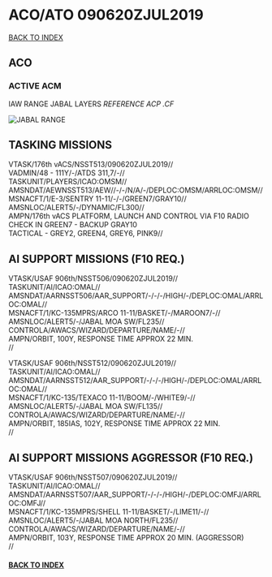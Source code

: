 # ACO/ATO 090620ZJUL2019

[BACK TO INDEX](https://daviddcs.github.io/nsst/) 

## ACO

### ACTIVE ACM
IAW RANGE JABAL LAYERS
*REFERENCE ACP .CF*

![JABAL RANGE](JABALRGN.PNG)

## TASKING MISSIONS  

VTASK/176th vACS/NSST513/090620ZJUL2019//<br>
VADMIN/48 - 111Y/-/ATDS 311,7/-//<br>
TASKUNIT/PLAYERS/ICAO:OMSM//<br>
AMSNDAT/AEWNSST513/AEW//-/-/N/A/-/DEPLOC:OMSM/ARRLOC:OMSM//<br>
MSNACFT/1/E-3/SENTRY 11-11/-/-/GREEN7/GRAY10//<br>
AMSNLOC/ALERT5/-/DYNAMIC/FL300//<br>
AMPN/176th vACS PLATFORM, LAUNCH AND CONTROL VIA F10 RADIO<br>
CHECK IN GREEN7 -  BACKUP GRAY10<br>
TACTICAL - GREY2, GREEN4, GREY6, PINK9//<br>


## AI SUPPORT MISSIONS (F10 REQ.)

VTASK/USAF 906th/NSST506/090620ZJUL2019//<br>
TASKUNIT/AI/ICAO:OMAL//<br>
AMSNDAT/AARNSST506/AAR_SUPPORT/-/-/-/HIGH/-/DEPLOC:OMAL/ARRLOC:OMAL//<br>
MSNACFT/1/KC-135MPRS/ARCO 11-11/BASKET/-/MAROON7/-//<br>
AMSNLOC/ALERT5/-/JABAL MOA SW/FL235//<br>
CONTROLA/AWACS/WIZARD/DEPARTURE/NAME/-//<br>
AMPN/ORBIT, 100Y, RESPONSE TIME APPROX 22 MIN.<br>
//<br>


VTASK/USAF 906th/NSST512/090620ZJUL2019//<br>
TASKUNIT/AI/ICAO:OMAL//<br>
AMSNDAT/AARNSST512/AAR_SUPPORT/-/-/-/HIGH/-/DEPLOC:OMAL/ARRLOC:OMAL//<br>
MSNACFT/1/KC-135/TEXACO 11-11/BOOM/-/WHITE9/-//<br>
AMSNLOC/ALERT5/-/JABAL MOA SW/FL135//<br>
CONTROLA/AWACS/WIZARD/DEPARTURE/NAME/-//<br>
AMPN/ORBIT, 185IAS, 102Y, RESPONSE TIME APPROX 22 MIN.<br>
//<br>



## AI SUPPORT MISSIONS AGGRESSOR (F10 REQ.)

VTASK/USAF 906th/NSST507/090620ZJUL2019//<br>
TASKUNIT/AI/ICAO:OMAL//<br>
AMSNDAT/AARNSST507/AAR_SUPPORT/-/-/-/HIGH/-/DEPLOC:OMFJ/ARRLOC:OMFJ//<br>
MSNACFT/1/KC-135MPRS/SHELL 11-11/BASKET/-/LIME11/-//<br>
AMSNLOC/ALERT5/-/JABAL MOA NORTH/FL235//<br>
CONTROLA/AWACS/WIZARD/DEPARTURE/NAME/-//<br>
AMPN/ORBIT, 103Y, RESPONSE TIME APPROX 20 MIN. (AGGRESSOR)<br>
//<br>


#### [BACK TO INDEX](https://daviddcs.github.io/nsst/) 